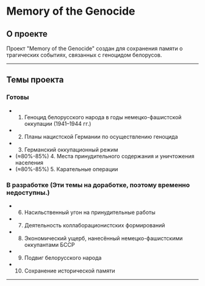 # Memory of the Genocide

## О проекте

Проект "Memory of the Genocide" создан для сохранения памяти о трагических событиях, связанных с геноцидом белорусов.

---

## Темы проекта

### Готовы
- 1. Геноцид белорусского народа в годы немецко-фашистской оккупации (1941–1944 гг.)
- 2. Планы нацистской Германии по осуществлению геноцида
- 3. Германский оккупационный режим
- (≈80%-85%) 4. Места принудительного содержания и уничтожения населения
- (≈80%-85%) 5. Карательные операции

### В разработке (Эти темы на доработке, поэтому временно недоступны.)
- 6. Насильственный угон на принудительные работы
- 7. Деятельность коллаборационистских формирований
- 8. Экономический ущерб, нанесённый немецко-фашистскими оккупантами БССР
- 9. Подвиг белорусского народа
- 10. Сохранение исторической памяти

---
